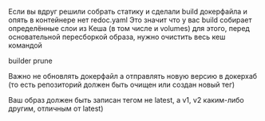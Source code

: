 Если вы вдруг решили собрать статику и сделали build докерфайла и опять в контейнере нет redoc.yaml
Это значит что у вас build собирает определённые слои из Кеша (в том числе и volumes) для этого, перед основательной пересборкой образа, нужно очистить весь кеш командой

builder prune

Важно не обновлять докерфайл а отправлять новую версию в докерхаб (то есть репозиторий должен быть очищен или создан новый тег)

Ваш образ должен быть записан тегом не latest, а v1, v2 каким-либо другим, отличным от latest)

